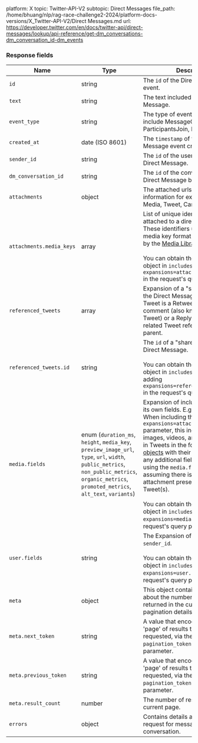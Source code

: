 platform: X
topic: Twitter-API-V2
subtopic: Direct Messages
file_path: /home/bhuang/nlp/rag-race-challenge2-2024/platform-docs-versions/X_Twitter-API-V2/Direct Messages.md
url: https://developer.twitter.com/en/docs/twitter-api/direct-messages/lookup/api-reference/get-dm_conversations-dm_conversation_id-dm_events


### Response fields

| Name | Type | Description |
| --- | --- | --- |
| `id` | string | The `id` of the Direct Message event. |
| `text` | string | The text included in the Direct Message. |
| `event_type` | string | The type of event. Possible values include MessageCreate, ParticipantsJoin, ParticipantsLeave. |
| `created_at` | date (ISO 8601) | The `timestamp` of the Direct Message event creation. |
| `sender_id` | string | The `id` of the user who sent the Direct Message. |
| `dm_conversation_id` | string | The `id` of the conversation the Direct Message belongs to. |
| `attachments` | object | The attached urls and media information for expansion. E.g. Media, Tweet, Card |
| `attachments.media_keys` | array | List of unique identifiers of media attached to a direct message. These identifiers use the same media key format as those returned by the [Media Library](https://developer.twitter.com/en/docs/ads/creatives/guides/media-library).  <br>  <br>You can obtain the expanded object in `includes.media` by adding `expansions=attachments.media_keys` in the request's query parameter. |
| `referenced_tweets` | array | Expansion of a "shared" Tweet in the Direct Message. If the parent Tweet is a Retweet, a Retweet with comment (also known as Quoted Tweet) or a Reply, it will include the related Tweet referenced to by its parent. |
| `referenced_tweets.id` | string | The `id` of a "shared" Tweet in the Direct Message.  <br>  <br>You can obtain the expanded object in `includes.tweets` by adding `expansions=referenced_tweets.id` in the request's query parameter. |
| `media.fields` | enum (`duration_ms`, `height`, `media_key`, `preview_image_url`, `type`, `url`, `width`, `public_metrics`, `non_public_metrics`, `organic_metrics`, `promoted_metrics`, `alt_text`, `variants`) | Expansion of included media with its own fields. E.g. url, size, etc. When including the `expansions=attachments.media_keys` parameter, this includes a list of images, videos, and GIFs included in Tweets in the form of [media objects](https://developer.twitter.com/en/docs/twitter-api/data-dictionary/object-model/media) with their default fields and any additional fields requested using the `media.fields` parameter, assuming there is a media attachment present in the returned Tweet(s).  <br>  <br>You can obtain the expanded object in `includes.media` by adding `expansions=media.fields` in the request's query parameter. |
| `user.fields` | string | The Expansion of user object via `sender_id`.  <br>  <br>You can obtain the expanded object in `includes.users` by adding `expansions=user.fields` in the request's query parameter. |
| `meta` | object | This object contains information about the number of messages returned in the current request and pagination details. |
| `meta.next_token` | string | A value that encodes the next 'page' of results that can be requested, via the `pagination_token` request parameter. |
| `meta.previous_token` | string | A value that encodes the previous 'page' of results that can be requested, via the `pagination_token` request parameter. |
| `meta.result_count` | number | The number of results in the current page. |
| `errors` | object | Contains details about errors in a request for messages in a specified conversation. |